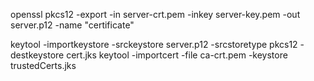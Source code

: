 openssl pkcs12 -export -in server-crt.pem -inkey server-key.pem -out server.p12 -name "certificate"

keytool -importkeystore -srckeystore server.p12 -srcstoretype pkcs12 -destkeystore cert.jks
keytool -importcert -file ca-crt.pem -keystore trustedCerts.jks